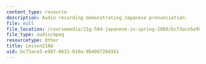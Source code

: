 ```yaml
---
content_type: resource
description: Audio recording demonstrating Japanese pronunciation.
file: null
file_location: /coursemedia/21g-504-japanese-iv-spring-2009/bc73ace5e9878631010a0b40872681b1_Lesson21A8.mp3
file_type: audio/mpeg
resourcetype: Other
title: Lesson21A8
uid: bc73ace5-e987-8631-010a-0b40872681b1
---
```

